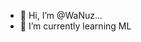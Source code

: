 - 👋 Hi, I’m @WaNuz...
- 🌱 I’m currently learning ML

<!---
WaNuz/WaNuz is a ✨ special ✨ repository because its `README.md` (this file) appears on your GitHub profile.
You can click the Preview link to take a look at your changes.
--->
